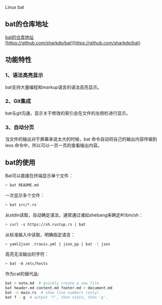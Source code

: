Linux bat 
<a name="bcdiq"></a>
## bat的仓库地址
[bat的仓库地址](https://github.com/sharkdp/bat)<br />[https://github.com/sharkdp/bat](https://github.com/sharkdp/bat)
<a name="48ab146a"></a>
## 功能特性
<a name="wKemz"></a>
### 1、语法高亮显示
bat支持大量编程和markup语言的语法高亮显示。
<a name="e621856b"></a>
### 2、Git集成
bat与git沟通，显示关于修改的索引会在文件的左侧栏进行显示。
<a name="aab1957b"></a>
### 3、自动分页
当文件的输出对于屏幕来说太大的时候，bat 命令自动将自己的输出内容传输到 less 命令中，所以可以一页一页的查看输出内容。
<a name="tZs6J"></a>
## bat的使用
Bat可以直接在终端显示单个文件：
```bash
> bat README.md
```
一次显示多个文件：
```bash
> bat src/*.rs
```
从stdin读取，自动确定语法，通常通过诸如shebang来确定#!/bin/sh：
```bash
> curl -s https://sh.rustup.rs | bat
```
从标准输入中读取，明确指定语言：
```bash
> yaml2json .travis.yml | json_pp | bat -l json
```
高亮无法输出的字符：
```bash
> bat -A /etc/hosts
```
作为cat的替代品:
```bash
bat > note.md  # quickly create a new file
bat header.md content.md footer.md > document.md
bat -n main.rs  # show line numbers (only)
bat f - g  # output 'f', then stdin, then 'g'.
```
